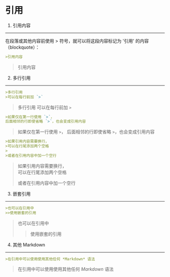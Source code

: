 引用
====

1. 引用内容
----

在段落或其他内容前使用 \> 符号，就可以将这段内容标记为 '引用' 的内容（blockquote）：

```markdown
>引用内容
```

>引用内容

2. 多行引用
----

```markdown
>多行引用
>可以在每行前加 `>`
```

>多行引用
>可以在每行前加 `>`

```markdown
>如果仅在第一行使用 `>`，
后面相邻的行即使省略 `>`，也会变成引用内容
```

>如果仅在第一行使用 `>`，
后面相邻的行即使省略 `>`，也会变成引用内容

```markdown
>如果引用内容需要换行，  
>可以在行尾添加两个空格
>
>或者在引用内容中加一个空行
```

>如果引用内容需要换行，  
>可以在行尾添加两个空格
>
>或者在引用内容中加一个空行

3. 嵌套引用
----

```markdown
>也可以在引用中
>>使用嵌套的引用
```

>也可以在引用中
>>使用嵌套的引用

4. 其他 Markdown
----

```markdown
>在引用中可以使用使用其他任何 *Markdown* 语法
```

>在引用中可以使用使用其他任何 *Markdown* 语法
